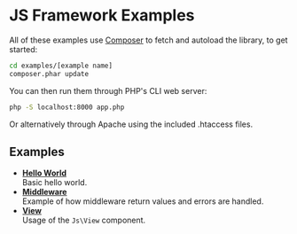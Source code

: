 # JS Framework Examples

All of these examples use [Composer](https://getcomposer.org/doc/00-intro.md) to fetch and autoload the library, to get started:

```bash
cd examples/[example name]
composer.phar update
```

You can then run them through PHP's CLI web server:

```bash
php -S localhost:8000 app.php
```

Or alternatively through Apache using the included .htaccess files.

## Examples

* [**Hello World**](hello-world)  
	Basic hello world.
* [**Middleware**](middleware)  
	Example of how middleware return values and errors are handled.
* [**View**](view)  
	Usage of the `Js\View` component.

